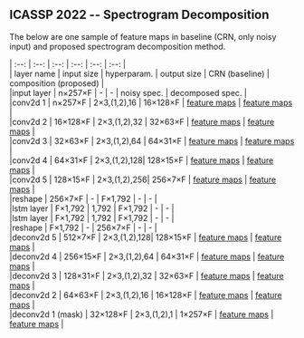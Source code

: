## ICASSP 2022 -- Spectrogram Decomposition

The below are one sample of feature maps in baseline (CRN, only noisy input) and proposed spectrogram decomposition method. 


| :--: | :--: | :--: | :--: | :--: | :--: |  
| layer name | input size | hyperparam.  | output size | CRN (baseline) | composition (proposed) |  
|input layer |   n×257×F  |      -       |      -      |   noisy spec.  |   decomposed spec.     |  
|conv2d 1    | n×257×F    | 2×3,(1,2),16 | 16×128×F    | [feature maps](pics/baseline_conv1_p232_092.png) | [feature maps](pics/decomposition_conv1_p232_092.png) |  
|conv2d 2    | 16×128×F   | 2×3,(1,2),32 | 32×63×F     | [feature maps](pics/baseline_conv2_p232_092.png) | [feature maps](pics/decomposition_conv2_p232_092.png) |  
|conv2d 3    | 32×63×F    | 2×3,(1,2),64 | 64×31×F     | [feature maps](pics/baseline_conv3_p232_092.png) | [feature maps](pics/decomposition_conv3_p232_092.png) |  
|conv2d 4    | 64×31×F    | 2×3,(1,2),128| 128×15×F    | [feature maps](pics/baseline_conv4_p232_092.png) | [feature maps](pics/decomposition_conv4_p232_092.png) |  
|conv2d 5    | 128×15×F   | 2×3,(1,2),256| 256×7×F     | [feature maps](pics/baseline_conv5_p232_092.png) | [feature maps](pics/decomposition_conv5_p232_092.png) |  
|reshape     | 256×7×F    | -            | F×1,792     |        -       |            -           |  
|lstm layer  | F×1,792    | 1,792        | F×1,792     |        -       |            -           |  
|lstm layer  | F×1,792    | 1,792        | F×1,792     |        -       |            -           |  
|reshape     | F×1,792    | -            | 256×7×F     |        -       |            -           |  
|deconv2d 5  | 512×7×F    | 2×3,(1,2),128| 128×15×F    | [feature maps](pics/baseline_de1_p232_092.png) | [feature maps](pics/decomposition_de1_p232_092.png) |  
|deconv2d 4  | 256×15×F   | 2×3,(1,2),64 | 64×31×F     | [feature maps](pics/baseline_de2_p232_092.png) | [feature maps](pics/decomposition_de2_p232_092.png) |  
|deconv2d 3  | 128×31×F   | 2×3,(1,2),32 | 32×63×F     | [feature maps](pics/baseline_de3_p232_092.png) | [feature maps](pics/decomposition_de3_p232_092.png) |  
|deconv2d 2  | 64×63×F    | 2×3,(1,2),16 | 16×128×F    | [feature maps](pics/baseline_de4_p232_092.png) | [feature maps](pics/decomposition_de4_p232_092.png) |  
|deconv2d 1 (mask)  | 32×128×F   | 2×3,(1,2),1  | 1×257×F     | [feature maps](pics/baseline_de5_p232_092.png) | [feature maps](pics/decomposition_de5_p232_092.png) |  


